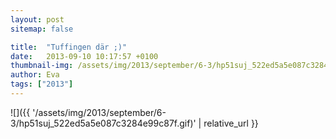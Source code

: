 ```yaml
---
layout: post
sitemap: false

title:  "Tuffingen där ;)"
date:   2013-09-10 10:17:57 +0100
thumbnail-img: /assets/img/2013/september/6-3/hp51suj_522ed5a5e087c3284e99c87f.gif
author: Eva
tags: ["2013"]
---
```




![]({{ '/assets/img/2013/september/6-3/hp51suj_522ed5a5e087c3284e99c87f.gif)'  | relative_url }}

